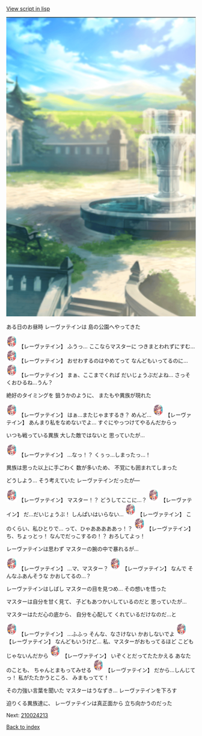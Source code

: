 [View script in lisp](../scripts/210024212.txt)

![sea_park_day.png](../images/backgrounds/sea_park_day.png)

ある日のお昼時
レーヴァテインは
島の公園へやってきた

<img src="../images/units/2100241.png" alt="2100241.png" height="34"/>
【レーヴァテイン】
ふうっ…
ここならマスターに
つきまとわれずにすむ…

<img src="../images/units/2100241.png" alt="2100241.png" height="34"/>
【レーヴァテイン】
おせわするのはやめてって
なんどもいってるのに…

<img src="../images/units/2100241.png" alt="2100241.png" height="34"/>
【レーヴァテイン】
まぁ、ここまでくれば
だいじょうぶだよね…
さっそくおひるね…うん？

絶好のタイミングを
狙うかのように、
またもや異族が現れた

<img src="../images/units/2100241.png" alt="2100241.png" height="34"/>
【レーヴァテイン】
はぁ…またじゃまするき？
めんど…

<img src="../images/units/2100241.png" alt="2100241.png" height="34"/>
【レーヴァテイン】
あんまり私をなめないでよ…
すぐにやっつけてやるんだからっ

いつも戦っている異族
大した敵ではないと
思っていたが…

<img src="../images/units/2100241.png" alt="2100241.png" height="34"/>
【レーヴァテイン】
…なっ！？
くぅっ…しまったっ…！

異族は思った以上に手ごわく
数が多いため、
不覚にも囲まれてしまった

どうしよう…
そう考えていた
レーヴァテインだったが―

<img src="../images/units/2100241.png" alt="2100241.png" height="34"/>
【レーヴァテイン】
マスター！？
どうしてここに…？

<img src="../images/units/2100241.png" alt="2100241.png" height="34"/>
【レーヴァテイン】
だ…だいじょうぶ！
しんぱいはいらない…

<img src="../images/units/2100241.png" alt="2100241.png" height="34"/>
【レーヴァテイン】
このくらい、私ひとりで…
って、ひゃあああああっ！？

<img src="../images/units/2100241.png" alt="2100241.png" height="34"/>
【レーヴァテイン】
ち、ちょっとっ！
なんでだっこするの！？
おろしてよっ！

レーヴァテインは思わず
マスターの腕の中で暴れるが…

<img src="../images/units/2100241.png" alt="2100241.png" height="34"/>
【レーヴァテイン】
…マ、マスター？

<img src="../images/units/2100241.png" alt="2100241.png" height="34"/>
【レーヴァテイン】
なんで
そんなふあんそうな
かおしてるの…？

レーヴァテインはしばし
マスターの目を見つめ…
その想いを悟った

マスターは自分を甘く見て、
子どもあつかいしているのだと
思っていたが…

マスターはただ心の底から、
自分を心配して
くれているだけなのだ…と

<img src="../images/units/2100241.png" alt="2100241.png" height="34"/>
【レーヴァテイン】
…ふふっ
そんな、なさけない
かおしないでよ

<img src="../images/units/2100241.png" alt="2100241.png" height="34"/>
【レーヴァテイン】
なんどもいうけど…
私、マスターがおもってるほど
こどもじゃないんだから

<img src="../images/units/2100241.png" alt="2100241.png" height="34"/>
【レーヴァテイン】
いぞくとだってたたかえる
あなたのことも、
ちゃんとまもってみせる

<img src="../images/units/2100241.png" alt="2100241.png" height="34"/>
【レーヴァテイン】
だから…しんじてっ！
私がたたかうところ、
みまもってて！

その力強い言葉を聞いた
マスターはうなずき…
レーヴァテインを下ろす

迫りくる異族達に、
レーヴァテインは真正面から
立ち向かうのだった

Next: [210024213](210024213.md)

[Back to index](index.md)
